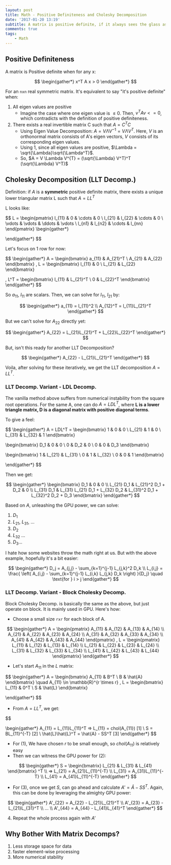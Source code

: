```yaml
---
layout: post
title: Math - Positive Definiteness and Cholesky Decomposition
date: '2017-01-20 13:19'
subtitle: A matrix is positive definite, if it always sees the glass as half full. But why does the matrix still go to therapy? To break down its issues with Cholesky decomposition. Just Joking.
comments: true
tags:
    - Math
---
```


## Positive Definiteness

A matrix is Positive definite when for any x:

$$
\begin{gather*}
x^T A x > 0
\end{gather*}
$$

For an `nxn` real symmetric matrix. It's equivalent to say "it's positive definite" when:

1. All eigen values are positive
    - Imagine the case where one eigen value is $\leq 0$. Then, $v^T A v <=0$, which contradicts with the definition of positive definiteness.
2. There exists a real invertible matrix C such that $A=C^{T}C$
    - Using Eigen Value Decomposition: $A = V \Lambda V^{-1} = V \Lambda V^{T}$. Here, $V$ is an orthonormal matrix consists of A's eigen vectors, $V$ consists of its corresponding eigen values.
    - Using 1, since all eigen values are positive, $\Lambda = \sqrt{\Lambda}\sqrt{\Lambda^T}$.
    - So, $A = V \Lambda V^{T} = (\sqrt{\Lambda} V^T)^T (\sqrt{\Lambda} V^T)$

## Cholesky Decomposition (LLT Decomp.)

Definition: if $A$ is a **symmetric** positive definite matrix, there exists a unique lower triangular matrix L such that $A=LL^T$

L looks like:

$$
L = \begin{pmatrix}
l_{11} & 0 & \cdots & 0 \\
l_{21} & l_{22} & \cdots & 0 \\
\vdots & \vdots & \ddots & \vdots \\
l_{n1} & l_{n2} & \cdots & l_{nn}
\end{pmatrix}
\begin{gather*}

\end{gather*}
$$

Let's focus on 1 row for now:

$$
\begin{gather*}
A = \begin{bmatrix}
a_{11} & A_{21}^T \\
A_{21} & A_{22}
\end{bmatrix}
,
L = \begin{bmatrix}
l_{11} & 0 \\
L_{21} & L_{22}
\end{bmatrix}

,
L^T = \begin{bmatrix}
l_{11} & L_{21}^T \\
0 & L_{22}^T
\end{bmatrix}
\end{gather*}
$$

So $a_{11}$, $l_{11}$ are scalars. Then, we can solve for $l_11$, $l_21$ by:

$$
\begin{gather*}
a_{11} = l_{11}^2
\\
A_{12}^T = l_{11}L_{21}^T
\end{gather*}
$$

But we can't solve for $A_{22}$ directly yet:

$$
\begin{gather*}
A_{22} = L_{21}L_{21}^T + L_{22}L_{22}^T
\end{gather*}
$$

But, isn't this ready for another LLT Decomposition?

$$
\begin{gather*}
A_{22} - L_{21}L_{21}^T
\end{gather*}
$$

Voila, after solving for these iteratively, we get the LLT decomposition $A=LL^T$.

### LLT Decomp. Variant - LDL Decomp.

The vanilla method above suffers from numerical instability from the square root operations. For the same A, one can do $A=LDL^T$, where **L is a lower triangle matrix, D is a diagonal matrix with positive diagonal terms**.

To give a feel:

$$
\begin{gather*}
A = LDL^T = 
\begin{bmatrix}
1 & 0 & 0 \\
L_{21} & 1 & 0 \\
L_{31} & L_{32} & 1
\end{bmatrix}

\begin{bmatrix}
D_1 & 0 & 0 \\
0 & D_2 & 0 \\
0 & 0 & D_3
\end{bmatrix}

\begin{bmatrix}
1 & L_{21} & L_{31} \\
0 & 1 & L_{32} \\
0 & 0 & 1
\end{bmatrix}

\end{gather*}
$$

Then we get:

$$
\begin{gather*}
\begin{bmatrix}
D_1 & 0 & 0 \\
L_{21} D_1 & L_{21}^2 D_1 + D_2 & 0 \\
L_{31} D_1 & L_{31} L_{21} D_1 + L_{32} D_2 & L_{31}^2 D_1 + L_{32}^2 D_2 + D_3
\end{bmatrix}
\end{gather*}
$$

Based on $A$, unleashing the GPU power, we can solve:

1. $D_1$
2. $L_{21}$, $L_{31}$, ...
3. $D_2$
4. $L_{32}$ ...
5. $D_3$...

I hate how some websites throw the math right at us. But with the above example, hopefully it's a bit easier:

$$
\begin{gather*}
D_j = A_{j,j} - \sum_{k=1}^{j-1} L_{j,k}^2 D_k
\\
L_{i,j} = \frac{ \left( A_{i,j} - \sum_{k=1}^{j-1} L_{i,k} L_{j,k} D_k \right) }{D_j} \quad \text{for } i > j
\end{gather*}
$$

### LLT Decomp. Variant - Block Cholesky Decomp.

Block Cholesky Decomp. is basically the same as the above, but just operate on block. It is mainly used in GPU. Here's how:

- Choose a small size `rxr` for each block of A. 

$$
\begin{gather*}
A = \begin{pmatrix}
A_{11} & A_{12} & A_{13} & A_{14} \\
A_{21} & A_{22} & A_{23} & A_{24} \\
A_{31} & A_{32} & A_{33} & A_{34} \\
A_{41} & A_{42} & A_{43} & A_{44}
\end{pmatrix}
,
L = \begin{pmatrix}
L_{11} & L_{12} & L_{13} & L_{14} \\
L_{21} & L_{22} & L_{23} & L_{24} \\
L_{31} & L_{32} & L_{33} & L_{34} \\
L_{41} & L_{42} & L_{43} & L_{44}
\end{pmatrix}
\end{gather*}
$$

- Let's start $A_{11}$ in the $L$ matrix:

$$
\begin{gather*}
A = \begin{bmatrix}
A_{11} & B^T \\
B & \hat{A}
\end{bmatrix}
\quad A_{11} \in \mathbb{R}^{r \times r}
,
L = \begin{bmatrix}
L_{11} & 0^T \\
S & \hat{L}
\end{bmatrix}

\end{gather*}
$$

- From $A=LL^T$, we get:

$$

\begin{gather*}
A_{11} = L_{11}L_{11}^T => L_{11} = chol(A_{11}) [1]
\\
S = BL_{11}^{-T} [2]
\\
\hat{L}\hat{L}^T = \hat{A} - SS^T [3]
\end{gather*}
$$

- For (1), We have chosen $r$ to be small enough, so $chol(A_{11})$ is relatively easy
- Then we can witness the GPU power for (2): 

$$
\begin{gather*}
S = \begin{bmatrix}
L_{21} & L_{31} & L_{41}
\end{bmatrix} ^T
\\
=> 
L_{21} = A_{21}L_{11}^{-T}
\\
L_{31} = A_{31}L_{11}^{-T}
\\
L_{41} = A_{41}L_{11}^{-T}
\end{gather*}
$$

- For (3), once we get $S$, can go ahead and calculate $A'=\hat{A}-SS^T$. Again, this can be done by leveraging the almighty GPU power:

$$
\begin{gather*}
A'_{22} = A_{22} - L_{21}L_{21}^T
\\
A'_{23} = A_{23} - L_{21}L_{31}^T
\\
...
\\
A'_{44} = A_{44} - L_{41}L_{41}^T
\end{gather*}
$$

4. Repeat the whole process again with $A'$

## Why Bother With Matrix Decomps?

1. Less storage space for data
2. faster element-wise processing
3. More numerical stability